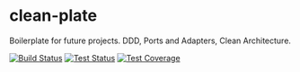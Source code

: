 # clean-plate
Boilerplate for future projects. DDD, Ports and Adapters, Clean Architecture.

[![Build Status](https://ihni.visualstudio.com/clean-plate/_apis/build/status/ihni-dev.clean-plate?branchName=develop)](https://ihni.visualstudio.com/clean-plate/_build/latest?definitionId=6&branchName=develop)
[![Test Status](https://img.shields.io/azure-devops/tests/ihni/clean-plate/6)](https://img.shields.io/azure-devops/tests/ihni/clean-plate/6)
[![Test Coverage](https://img.shields.io/azure-devops/coverage/ihni/clean-plate/6)](https://img.shields.io/azure-devops/coverage/ihni/clean-plate/6)
